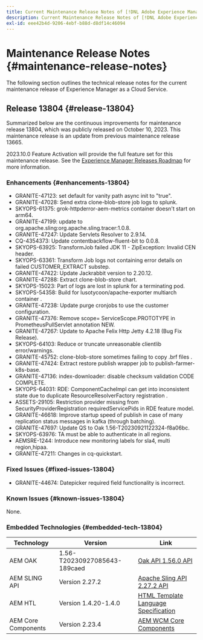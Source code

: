 ```yaml
---
title: Current Maintenance Release Notes of [!DNL Adobe Experience Manager] as a Cloud Service.
description: Current Maintenance Release Notes of [!DNL Adobe Experience Manager] as a Cloud Service.
exl-id: eee42b4d-9206-4ebf-b88d-d8df14c46094
---
```

# Maintenance Release Notes {#maintenance-release-notes}

The following section outlines the technical release notes for the current maintenance release of Experience Manager as a Cloud Service.

## Release 13804 {#release-13804}

Summarized below are the continuous improvements for maintenance release 13804, which was publicly released on October 10, 2023. This maintenance release is an update from previous maintenance release 13665.

2023.10.0 Feature Activation will provide the full feature set for this maintenance release. See the [Experience Manager Releases Roadmap](https://experienceleague.adobe.com/docs/experience-manager-release-information/aem-release-updates/update-releases-roadmap.html) for more information.

### Enhancements {#enhancements-13804}

- GRANITE-47123: set default for vanity path async init to "true".
- GRANITE-47028: Send extra clone-blob-store job logs to splunk.
- SKYOPS-61375:  grok-httpderror-aem-metrics container doesn't start on arm64.
- GRANITE-47199:  update to org.apache.sling:org.apache.sling.tracer:1.0.8.
- GRANITE-47247: Update Servlets Resolver to 2.9.14.
- CQ-4354373:  Update contentbackflow-fluent-bit to 0.0.8.
- SKYOPS-63925: TransformJob failed JDK 11 - ZipException: Invalid CEN header.
- SKYOPS-63361: Transform Job logs not containing error details on failed CUSTOMER_EXTRACT substep.
- GRANITE-47422: Update Jackrabbit version to 2.20.12.
- GRANITE-47288: Extract clone-blob-store chart.
- SKYOPS-15023: Part of logs are lost in splunk for a terminating pod.
- SKYOPS-54358: Build for lusotycoon/apache-exporter multiarch container .
- GRANITE-47238: Update purge cronjobs to use the customer configuration.
- GRANITE-47376: Remove scope= ServiceScope.PROTOTYPE in PrometheusPullServlet annotation NEW.
- GRANITE-47267: Update to Apache Felix Http Jetty 4.2.18 (Bug Fix Release).
- SKYOPS-64103: Reduce or truncate unreasonable clientlib error/warnings.
- GRANITE-45752: clone-blob-store sometimes failing to copy .brf files . 
- GRANITE-47424: Extract restore publish wrapper job to publish-farmer-k8s-base.
- GRANITE-47136: index-downloader: disable checksum validation CODE COMPLETE.
- SKYOPS-64031: RDE: ComponentCacheImpl can get into inconsistent state due to duplicate ResourceResolverFactory registration  .
- ASSETS-29105: Restriction provider missing from SecurityProviderRegistration requiredServicePids in RDE feature model.
- GRANITE-46618: Improve startup speed of publish in case of many replication status messages in kafka (through batching).
- GRANITE-47697: Update QS to Oak 1.56-T20230921122324-f8a06bc.
- SKYOPS-63976: TA must be able to authenticate in all regions.
- AEMSRE-1244: Introduce new monitoring labels for sla4, multi region,hipaa.
- GRANITE-47211: Changes in cq-quickstart.

### Fixed Issues {#fixed-issues-13804}

- GRANITE-44674: Datepicker required field functionality is incorrect.

### Known Issues {#known-issues-13804}

None.

### Embedded Technologies {#embedded-tech-13804}

|Technology|Version|Link|
|---|---|---|
|AEM OAK |1.56-T20230927085643-189caed|[Oak API 1.56.0 API](https://www.javadoc.io/doc/org.apache.jackrabbit/oak-api/1.56.0/index.html)| 
|AEM SLING API |Version 2.27.2 |[Apache Sling API 2.27.2 API](https://www.javadoc.io/doc/org.apache.sling/org.apache.sling.api/latest/index.html)|
|AEM HTL|Version 1.4.20-1.4.0 |[HTML Template Language Specification](https://github.com/adobe/htl-spec)|
|AEM Core Components|Version 2.23.4|[AEM WCM Core Components](https://github.com/adobe/aem-core-wcm-components)|
